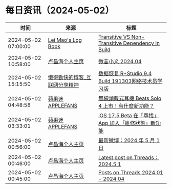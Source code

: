 ﻿# 每日资讯（2024-05-02）

|时间|来源|标题|
|---|---|---|
|2024-05-02 07:00:00|[Lei Mao's Log Book](https://leimao.github.io/atom.xml)|[Transitive VS Non-Transitive Dependency In Build](https://leimao.github.io/blog/Transitive-VS-Non-Transitive-Dependency-In-Build/)|
|2024-05-02 10:58:00|[卢昌海个人主页](https://www.changhai.org//feed.xml)|[微言小义 2024.04 ](https://www.changhai.org/articles/miscellaneous/blog/202404.php)|
|2024-05-02 15:15:50|[懒得勤快的博客_互联网分享精神](https://masuit.com/rss)|[数据恢复 R-Studio 9.4 Build 191303网络技术员学习版](https://masuit.com/1538)|
|2024-05-02 04:48:58|[蘋果迷 APPLEFANS](https://applefans.today/feed/)|[無線頭戴式耳機 Beats Solo 4 上市！有什麼新功能？](https://applefans.today/2024-05-beats-solo-4-launch/)|
|2024-05-02 03:33:01|[蘋果迷 APPLEFANS](https://applefans.today/feed/)|[iOS 17.5 Beta 在「尋找」App 加入「維修狀態」新功能](https://applefans.today/2024-05-apple-ios-17-5-iphone-repair-state/)|
|2024-05-02 00:56:00|[卢昌海个人主页](https://www.changhai.org//feed.xml)|[最新微博：2024 年 5 月 1 日](https://www.changhai.org/articles/miscellaneous/blog/202405.php#latest)|
|2024-05-02 00:46:00|[卢昌海个人主页](https://www.changhai.org//feed.xml)|[Latest post on Threads：2024.5.1](https://www.changhai.org/articles/miscellaneous/eblog/202405.php#latest)|
|2024-05-02 00:45:00|[卢昌海个人主页](https://www.changhai.org//feed.xml)|[Posts on Threads 2024.01 - 2024.04 ](https://www.changhai.org/articles/miscellaneous/eblog/202401.php)|
